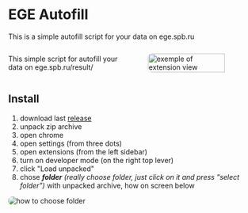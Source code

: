 # EGE Autofill
This is a simple autofill script for your data on ege.spb.ru
<div style="display: flex; align-items: center">
<p>This simple script for autofill your data on ege.spb.ru/result/</p> 
<img alt="exemple of extension view" style="border-radius: .5rem; margin-left: 2rem" src="C:\Users\Mihail\Documents\code\extensions\ege_autofill\images\readme.png" title="cover" width="70%"/>
</div>

## Install
1. download last [release](https://github.com/MohonovProduction/ege-autofill/releases)
2. unpack zip archive
3. open chrome 
4. open settings (from three dots)
5. open extensions (from the left sidebar)
6. turn on developer mode (on the right top lever)
7. click "Load unpacked"
8. chose **_folder_** _(really choose folder, just click on it and press "select folder")_ with unpacked archive, how on screen below
  <img style="border-radius: .5rem" alt="how to choose folder" src="C:\Users\Mihail\Documents\code\extensions\ege_autofill\images\readme_folder-choose.png" title="how to choose folder"/>


